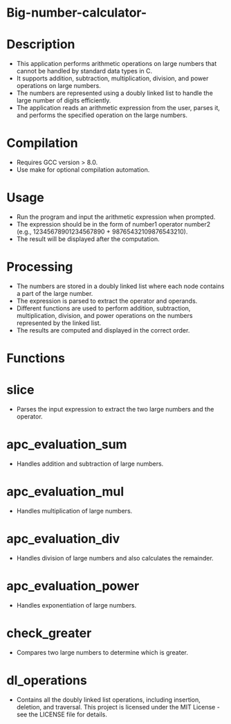 # Big-number-calculator-
# Description
* This application performs arithmetic operations on large numbers that cannot be handled by standard data types in C.
* It supports addition, subtraction, multiplication, division, and power operations on large numbers.
* The numbers are represented using a doubly linked list to handle the large number of digits efficiently.
* The application reads an arithmetic expression from the user, parses it, and performs the specified operation on the large numbers.
# Compilation
* Requires GCC version > 8.0.
* Use make for optional compilation automation.
# Usage
* Run the program and input the arithmetic expression when prompted.
* The expression should be in the form of number1 operator number2 (e.g., 12345678901234567890 + 98765432109876543210).
* The result will be displayed after the computation.
# Processing
* The numbers are stored in a doubly linked list where each node contains a part of the large number.
* The expression is parsed to extract the operator and operands.
* Different functions are used to perform addition, subtraction, multiplication, division, and power operations on the numbers represented by the linked list.
* The results are computed and displayed in the correct order.
# Functions
# slice
* Parses the input expression to extract the two large numbers and the operator.
# apc_evaluation_sum
* Handles addition and subtraction of large numbers.
# apc_evaluation_mul
* Handles multiplication of large numbers.
# apc_evaluation_div
* Handles division of large numbers and also calculates the remainder.
# apc_evaluation_power
* Handles exponentiation of large numbers.
# check_greater
* Compares two large numbers to determine which is greater.
# dl_operations
* Contains all the doubly linked list operations, including insertion, deletion, and traversal.
This project is licensed under the MIT License - see the LICENSE file for details.

